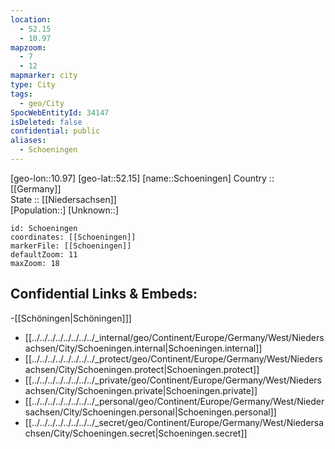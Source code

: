 ```yaml
---
location:
  - 52.15
  - 10.97
mapzoom:
  - 7
  - 12
mapmarker: city
type: City
tags:
  - geo/City
SpocWebEntityId: 34147
isDeleted: false
confidential: public
aliases:
  - Schoeningen
---
```

[geo-lon::10.97] 
[geo-lat::52.15] 
[name::Schoeningen] 
Country :: [[Germany]]  
State :: [[Niedersachsen]]  
[Population::] 
[Unknown::] 


```leaflet
id: Schoeningen
coordinates: [[Schoeningen]] 
markerFile: [[Schoeningen]] 
defaultZoom: 11 
maxZoom: 18
```


## Confidential Links & Embeds: 
-[[Schöningen|Schöningen]]]  
- [[../../../../../../../../_internal/geo/Continent/Europe/Germany/West/Niedersachsen/City/Schoeningen.internal|Schoeningen.internal]] 
- [[../../../../../../../../_protect/geo/Continent/Europe/Germany/West/Niedersachsen/City/Schoeningen.protect|Schoeningen.protect]] 
- [[../../../../../../../../_private/geo/Continent/Europe/Germany/West/Niedersachsen/City/Schoeningen.private|Schoeningen.private]] 
- [[../../../../../../../../_personal/geo/Continent/Europe/Germany/West/Niedersachsen/City/Schoeningen.personal|Schoeningen.personal]] 
- [[../../../../../../../../_secret/geo/Continent/Europe/Germany/West/Niedersachsen/City/Schoeningen.secret|Schoeningen.secret]] 
